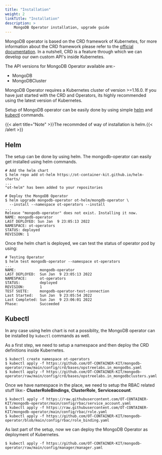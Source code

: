 ```yaml
---
title: "Installation"
weight: 2
linkTitle: "Installation"
description: >
    MongoDB Operator installation, upgrade guide
---
```


MongoDB operator is based on the CRD framework of Kubernetes, for more information about the CRD framework please refer to the [official documentation](https://kubernetes.io/docs/concepts/extend-kubernetes/api-extension/custom-resources/). In a nutshell, CRD is a feature through which we can develop our own custom API's inside Kubernetes.

The API versions for MongoDB Operator available are:-

- MongoDB
- MongoDBCluster

MongoDB Operator requires a Kubernetes cluster of version >=1.16.0. If you have just started with the CRD and Operators, its highly recommended using the latest version of Kubernetes.

Setup of MongoDB operator can be easily done by using simple [helm](https://helm.sh) and [kubectl](https://kubernetes.io/docs/reference/kubectl/overview/) commands.

{{< alert title="Note" >}}The recommded of way of installation is helm.{{< /alert >}}

## Helm

The setup can be done by using helm. The mongodb-operator can easily get installed using helm commands.

```shell
# Add the helm chart
$ helm repo add ot-helm https://ot-container-kit.github.io/helm-charts/
...
"ot-helm" has been added to your repositories
```

```shell
# Deploy the MongoDB Operator
$ helm upgrade mongodb-operator ot-helm/mongdb-operator \
  --install --namespace ot-operators --install
...
Release "mongodb-operator" does not exist. Installing it now.
NAME: mongodb-operator
LAST DEPLOYED: Sun Jan  9 23:05:13 2022
NAMESPACE: ot-operators
STATUS: deployed
REVISION: 1
```

Once the helm chart is deployed, we can test the status of operator pod by using:

```shell
# Testing Operator
$ helm test mongodb-operator --namespace ot-operators
...
NAME:           mongodb-operator
LAST DEPLOYED:  Sun Jan  9 23:05:13 2022
NAMESPACE:      ot-operators
STATUS:         deployed
REVISION:       1
TEST SUITE:     mongodb-operator-test-connection
Last Started:   Sun Jan  9 23:05:54 2022
Last Completed: Sun Jan  9 23:06:01 2022
Phase:          Succeeded
```

## Kubectl

In any case using helm chart is not a possiblity, the MongoDB operator can be installed by `kubectl` commands as well.

As a first step, we need to setup a namespace and then deploy the CRD definitions inside Kubernetes.

```shell
$ kubectl create namespace ot-operators
$ kubectl apply -f https://github.com/OT-CONTAINER-KIT/mongodb-operator/raw/main/config/crd/bases/opstreelabs.in_mongodbs.yaml
$ kubectl apply -f https://github.com/OT-CONTAINER-KIT/mongodb-operator/raw/main/config/crd/bases/opstreelabs.in_mongodbclusters.yaml
```

Once we have namespace in the place, we need to setup the RBAC related stuff like:- **ClusterRoleBindings**, **ClusterRole**, **Serviceaccount**.

```shell
$ kubectl apply -f https://raw.githubusercontent.com/OT-CONTAINER-KIT/mongodb-operator/main/config/rbac/service_account.yaml
$ kubectl apply -f https://raw.githubusercontent.com/OT-CONTAINER-KIT/mongodb-operator/main/config/rbac/role.yaml
$ kubectl apply -f https://github.com/OT-CONTAINER-KIT/mongodb-operator/blob/main/config/rbac/role_binding.yaml
```

As last part of the setup, now we can deploy the MongoDB Operator as deployment of Kubernetes.

```shell
$ kubectl apply -f https://github.com/OT-CONTAINER-KIT/mongodb-operator/raw/main/config/manager/manager.yaml
```